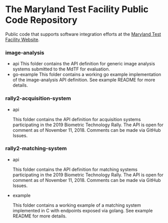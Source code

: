 # The Maryland Test Facility Public Code Repository

Public code that supports software integration efforts at the [Maryland Test Facility Website](https://mdtf.org).

### image-analysis
* api
	This folder contains the API definition for generic image analysis systems submitted to the MdTF for evaluation.
* go-example
	This folder contains a working go example implementation of the image-analysis API definition. See example README for more details.

### rally2-acquisition-system
* api

	This folder contains the API definition for acquisition systems participating in the 2019 Biometric Technology Rally. The API is open for comment as of November 11, 2018. Comments can be made via GitHub Issues.

### rally2-matching-system
* api

	This folder contains the API definition for matching systems participating in the 2019 Biometric Technology Rally. The API is open for comment as of November 11, 2018. Comments can be made via GitHub Issues.

* example

	This folder contains a working example of a matching system implemented in C with endpoints exposed via golang. See example README for more details.